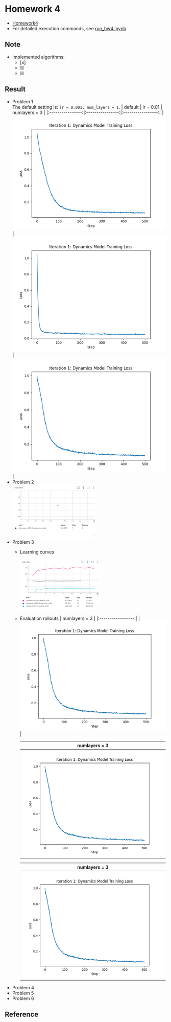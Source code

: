 # Homework 4
* [Homework4]
* For detailed execution commands, see [run_hw4.ipynb].

## Note
* Implemented algorithms:
  * [x] 
  * [x] 
  * [x] 

## Result
* Problem 1  
  The default setting is: `lr = 0.001, num_layers = 1`.
  | default          | lr = 0.01        | numlayers = 3     |
  |:----------------:|:----------------:|:-----------------:|
  |![p1_default]     |![p1_lr]          |![p1_numlayers]    |
* Problem 2
  <div>
    <img src="results/problem2.png" width="55%" />
  </div>
* Problem 3
  * Learning curves
    <div>
      <img src="results/problem3.png" width="55%" />
    </div>
  * Evaluation rollouts
    | numlayers = 3     |
    |:-----------------:|
    |![p1_numlayers]    |
    
    | numlayers = 3     |
    |:-----------------:|
    |![p1_numlayers]    |

    | numlayers = 3     |
    |:-----------------:|
    |![p1_numlayers]    |
* Problem 4
* Problem 5
* Problem 6

## Reference



[Homework4]: https://rail.eecs.berkeley.edu/deeprlcourse/deeprlcourse/static/homeworks/hw4.pdf
[run_hw4.ipynb]: run_hw4.ipynb
[p1_default]: results/itr_1_loss_curve.png
[p1_lr]: <results/itr_1_loss_curve lr=0.01.png>
[p1_numlayers]: <results/itr_1_loss_curve numlayers=3.png>
